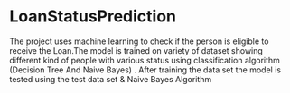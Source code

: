 # LoanStatusPrediction
The project uses machine learning to check if the person is eligible to receive the Loan.The model is trained on variety of dataset showing different kind of people with various status using classification algorithm (Decision Tree And Naive Bayes) . After training the data set the model is tested using the test data set &amp; Naive Bayes Algorithm 
